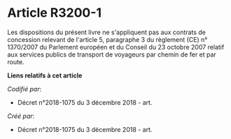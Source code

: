 # Article R3200-1

Les dispositions du présent livre ne s'appliquent pas aux contrats de concession relevant de l'article 5, paragraphe 3 du
règlement (CE) n° 1370/2007 du Parlement européen et du Conseil du 23 octobre 2007 relatif aux services publics de transport
de voyageurs par chemin de fer et par route.

**Liens relatifs à cet article**

_Codifié par_:

  - Décret n°2018-1075 du 3 décembre 2018 - art.

_Créé par_:

  - Décret n°2018-1075 du 3 décembre 2018 - art.
